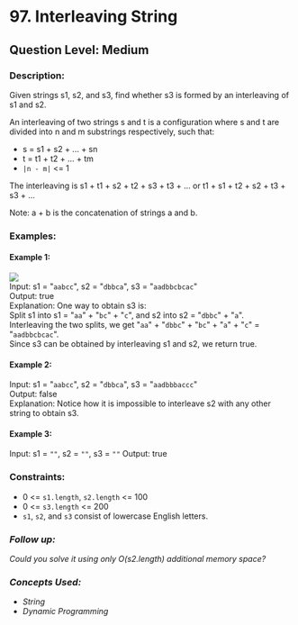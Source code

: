 # 97. Interleaving String
## Question Level: Medium
### Description:
Given strings s1, s2, and s3, find whether s3 is formed by an interleaving of s1 and s2.

An interleaving of two strings s and t is a configuration where s and t are divided into n and m substrings respectively, such that:
- s = s1 + s2 + ... + sn
- t = t1 + t2 + ... + tm
- `|n - m|` <= 1

The interleaving is s1 + t1 + s2 + t2 + s3 + t3 + ... or t1 + s1 + t2 + s2 + t3 + s3 + ...

Note: a + b is the concatenation of strings a and b.

### Examples:
#### Example 1:

<img src="https://assets.leetcode.com/uploads/2020/09/02/interleave.jpg"><br>
Input: s1 = "`aabcc`", s2 = "`dbbca`", s3 = "`aadbbcbcac`"<br>
Output: true<br>
Explanation: One way to obtain s3 is:<br>
Split s1 into s1 = "`aa`" + "`bc`" + "`c`", and s2 into s2 = "`dbbc`" + "`a`".<br>
Interleaving the two splits, we get "`aa`" + "`dbbc`" + "`bc`" + "`a`" + "`c`" = "`aadbbcbcac`".<br>
Since s3 can be obtained by interleaving s1 and s2, we return true.
#### Example 2:

Input: s1 = "`aabcc`", s2 = "`dbbca`", s3 = "`aadbbbaccc`"<br>
Output: false<br>
Explanation: Notice how it is impossible to interleave s2 with any other string to obtain s3.<br>

#### Example 3:

Input: s1 = `""`, s2 = `""`, s3 = `""`
Output: true

### Constraints:

- 0 <= `s1.length`, `s2.length` <= 100
- 0 <= `s3.length` <= 200
- `s1`, `s2`, and `s3` consist of lowercase English letters.

### <i>Follow up:
Could you solve it using only O(s2.length) additional memory space?
### Concepts Used:
- String
- Dynamic Programming </i>
